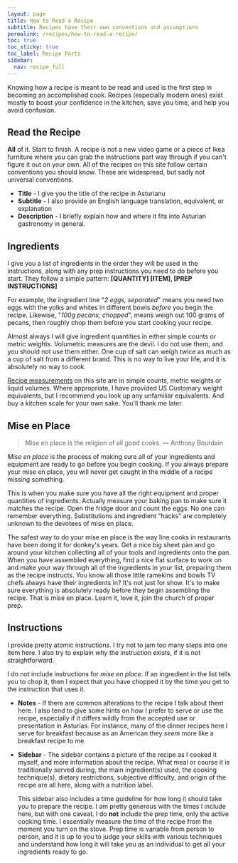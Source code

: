 ```yaml
---
layout: page
title: How to Read a Recipe
subtitle: Recipes have their own conventions and assumptions
permalink: /recipes/how-to-read-a-recipe/
toc: true
toc_sticky: true
toc_label: Recipe Parts
sidebar:
  nav: recipe_full
---
```

Knowing how a recipe is meant to be read and used is the first step in becoming an accomplished cook. Recipes (especially modern ones) exist mostly to boost your confidence in the kitchen, save you time, and help you avoid confusion.

## Read the Recipe
**All** of it. Start to finish. A recipe is not a new video game or a piece of Ikea furniture where you can grab the instructions part way through if you can't figure it out on your own. All of the recipes on this site follow certain conventions you should know. These are widespread, but sadly not universal conventions.

- **Title** - I give you the title of the recipe in Asturianu
- **Subtitle** - I also provide an English language translation, equivalent, or explanation
- **Description** - I briefly explain how and where it fits into Asturian gastronomy in general.

## Ingredients
I give you a list of ingredients in the order they will be used in the instructions, along with any prep instructions you need to do before you start. They follow a simple pattern: **[QUANTITY] [ITEM], [PREP INSTRUCTIONS]**
  
For example, the ingredient line "_2 eggs, separated_" means you need two eggs with the yolks and whites in different bowls _before_ you begin the recipe. Likewise, "_100g pecans, chopped_", means weigh out 100 grams of pecans, then roughly chop them before you start cooking your recipe.

Almost always I will give ingredient quantities in either simple counts or metric weights. Volumetric measures are the devil. I do not use them, and you should not use them either. One cup of salt can weigh twice as much as a cup of salt from a different brand. This is no way to live your life, and it is absolutely no way to cook.

[Recipe measurements](/recipes/units-of-measurement/) on this site are in simple counts, metric weights or liquid volumes. Where appropriate, I have provided US Customary weight equivalents, but I recommend you look up any unfamiliar equivalents. And buy a kitchen scale for your own sake. You'll thank me later.

## Mise en Place

> Mise en place is the religion of all good cooks. — Anthony Bourdain

_Mise en place_ is the process of making sure all of your ingredients and equipment are ready to go before you begin cooking. If you always prepare your mise en place, you will never get caught in the middle of a recipe missing something.

This is when you make sure you have all the right equipment and proper quantities of ingredients. Actually measure your baking pan to make sure it matches the recipe. Open the fridge door and count the eggs. No one can remember everything. Substitutions and ingredient "hacks" are completely unknown to the devotees of mise en place.

The safest way to do your mise en place is the way line cooks in restaurants have been doing it for donkey's years. Get a nice big sheet pan and go around your kitchen collecting all of your tools and ingredients onto the pan. When you have assembled everything, find a nice flat surface to work on and make your way through all of the ingredients in your list, preparing them as the recipe instructs. You know all those little ramekins and bowls TV chefs always have their ingredients in? It's not just for show. It's to make sure everything is absolutely ready before they begin assembling the recipe. That is mise en place. Learn it, love it, join the church of proper prep.

## Instructions
I provide pretty atomic instructions. I try not to jam too many steps into one item here. I also try to explain _why_ the instruction exists, if it is not straightforward.
  
  I do not include instructions for _mise en place_. If an ingredient in the list tells you to chop it, then I expect that you have chopped it by the time you get to the instruction that uses it.
- **Notes** - If there are common alterations to the recipe I talk about them here. I also tend to give some hints on how I prefer to serve or use the recipe, especially if it differs wildly from the accepted use or presentation in Asturias. For instance, many of the dinner recipes here I serve for breakfast because as an American they _seem_ more like a breakfast recipe to me.
- **Sidebar** - The sidebar contains a picture of the recipe as I cooked it myself, and more information about the recipe. What meal or course it is traditionally served during, the main ingredient(s) used, the cooking technique(s), dietary restrictions, subjective difficulty, and origin of the recipe are all here, along with a nutrition label.
  
  This sidebar also includes a time guideline for how long it should take you to prepare the recipe. I am pretty generous with the times I include here, but with one caveat. I do **not** include the prep time, only the active cooking time. I essentially measure the time of the recipe from the moment you turn on the stove. Prep time is variable from person to person, and it is up to you to judge your skills with various techniques and understand how long it will take you as an individual to get all your ingredients ready to go.